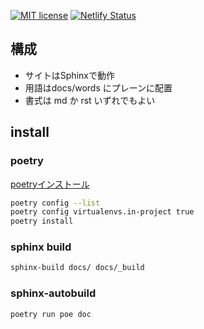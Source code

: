 [![MIT license](https://img.shields.io/badge/License-MIT-blue.svg)](https://lbesson.mit-license.org/) [![Netlify Status](https://api.netlify.com/api/v1/badges/40cc72d1-7f75-49f3-9b39-c8081ad8cc64/deploy-status)](https://app.netlify.com/sites/compassionate-allen-469116/deploys)

## 構成
- サイトはSphinxで動作
- 用語はdocs/words にプレーンに配置
- 書式は md か rst いずれでもよい

## install
### poetry

[poetryインストール](https://python-poetry.org/docs/#installation)

``` bash
poetry config --list
poetry config virtualenvs.in-project true
poetry install
```

### sphinx build

``` bash
sphinx-build docs/ docs/_build
```

### sphinx-autobuild

``` bash
poetry run poe doc
```